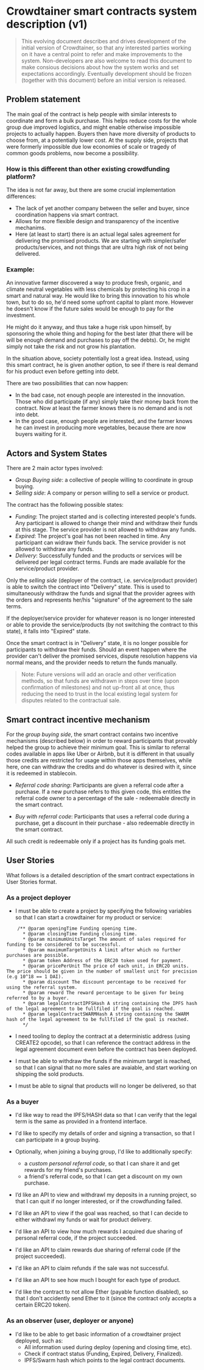 # Crowdtainer smart contracts system description (v1)

> This evolving document describes and drives development of the initial version of Crowdtainer, so that any interested parties working on it have a central point to refer and make improvements to the system.
> Non-developers are also welcome to read this document to make consious decisions about how the system works and set expectations accordingly. Eventually development should be frozen (together with this document) before an initial version is released.
## Problem statement

The main goal of the contract is help people with similar interests to coordinate and form a bulk purchase. This helps reduce costs for the whole group due improved logistics, and might enable otherwise impossible projects to actually happen. Buyers then have more diversity of products to choose from, at a potentially lower cost. At the supply side, projects that were formerly impossible due low economies of scale or tragedy of common goods problems, now become a possibility.

### How is this different than other existing crowdfunding platform?

The idea is not far away, but there are some crucial implementation differences: 

- The lack of yet another company between the seller and buyer, since coordination happens via smart contract.
- Allows for more flexible design and transparency of the incentive mechanims.
- Here (at least to start) there is an actual legal sales agreement for delivering the promised products. We are starting with simpler/safer products/services, and not things that are ultra high risk of not being delivered.

### Example:

An innovative farmer discovered a way to produce fresh, organic, and climate neutral vegetables with less chemicals by protecting his crop in a smart and natural way. He would like to bring this innovation to his whole town, but to do so, he'd need some upfront capital to plant more. However he doesn't know if the future sales would be enough to pay for the investment.

He might do it anyway, and thus take a huge risk upon himself, by sponsoring the whole thing and hoping for the best later (that there will be will be enough demand and purchases to pay off the debts). Or, he might simply not take the risk and not grow his plantation.

In the situation above, society potentially lost a great idea. Instead, using this smart contract, he is given another option, to see if there is real demand for his product even before getting into debt.

There are two possibilities that can now happen:
 - In the bad case, not enough people are interested in the innovation. Those who did participate (if any) simply take their money back from the contract. Now at least the farmer knows there is no demand and is not into debt.
 - In the good case, enough people are interested, and the farmer knows he can invest in producing more vegetables, because there are now buyers waiting for it.

## Actors and System States

There are 2 main actor types involved:

- *Group Buying side*: a collective of people willing to coordinate in group buying.
- *Selling side*: A company or person willing to sell a service or product.

The contract has the following possible states:

- *Funding*:  The project started and is collecting interested people's funds. Any participant is allowed to change their mind and withdraw their funds at this stage. The service provider is not allowed to withdraw any funds.
- *Expired*:  The project's goal has not been reached in time. Any participant can widraw their funds back. The service provider is not allowed to withdraw any funds.
- *Delivery*: Successfully funded and the products or services will be delivered per legal contract terms. Funds are made available for the service/product provider.

Only the *selling side* (deployer of the contract, i.e. service/product provider) is able to switch the contract into "Delivery" state. This is used to simultaneously withdraw the funds and signal that the provider agrees with the orders and represents her/his "signature" of the agreement to the sale terms.

If the deployer/service provider for whatever reason is no longer interested or able to provide the service/products (by not switching the contract to this state), it falls into "Expired" state.

Once the smart contract is in "Delivery" state, it is no longer possible for participants to withdraw their funds. Should an event happen where the provider can't deliver the promised services, dispute resolution happens via normal means, and the provider needs to return the funds manually.

> Note: Future versions will add an oracle and other verification methods, so that funds are withdrawn in steps over time (upon confirmation of milestones) and not up-front all at once, thus reducing the need to trust in the local existing legal system for disputes related to the contractual sale.

## Smart contract incentive mechanism 

For the *group buying side*, the smart contract contains two incentive mechanisms (described below) in order to reward participants that provably helped the group to achieve their minimum goal. This is similar to referral codes available in apps like Uber or Airbnb, but it is different in that usually those credits are restricted for usage within those apps themselves, while here, one can withdraw the credits and do whatever is desired with it, since it is redeemed in stablecoin.

- *Referral code sharing*: Participants are given a referral code after a purchase. If a new purchase refers to this given code, this entitles the referral code owner to a percentage of the sale - redeemable directly in the smart contract.

- *Buy with referral code*: Participants that uses a referral code during a purchase, get a discount in their purchase - also redeemable directly in the smart contract.

All such credit is redeemable only if a project has its funding goals met.

## User Stories

What follows is a detailed description of the smart contract expectations in User Stories format.
### As a project deployer

- I must be able to create a project by specifying the following variables so that I can start a crowdtainer for my product or service:

```
    /** @param openingTime Funding opening time.
      * @param closingTime Funding closing time.
      * @param minimumUnitsTarget The amount of sales required for funding to be considered to be successful.
      * @param maximumTargetUnits A limit after which no further purchases are possible.
      * @param token Address of the ERC20 token used for payment.
      * @param pricePerUnit The price of each unit, in ERC2O units. The price should be given in the number of smallest unit for precision (e.g 10^18 == 1 DAI).
      * @param discount The discount percentage to be received for using the referral system.
      * @param reward The reward percentage to be given for being referred to by a buyer.
      * @param legalContractIPFSHash A string containing the IPFS hash of the legal agreement to be fullfiled if the goal is reached.
      * @param legalContractSWARMHash A string containing the SWARM hash of the legal agreement to be fullfiled if the goal is reached.
      */
```

- I need tooling to deploy the contract at a deterministic address (using CREATE2 opcode), so that I can reference the contract address in the legal agreement document even before the contract has been deployed.

- I must be able to withdraw the funds if the minimum target is reached, so that I can signal that no more sales are avaiable, and start working on shipping the sold products.

- I must be able to signal that products will no longer be delivered, so that 

### As a buyer

- I'd like way to read the IPFS/HASH data so that I can verify that the legal term is the same as provided in a frontend interface.

- I'd like to specify my details of order and signing a transaction, so that I can participate in a group buying.

- Optionally, when joining a buying group, I'd like to additionally specify:
    - a *custom personal referral code*, so that I can share it and get rewards for my friend's purchases.
    - a friend's referral code, so that I can get a discount on my own purchase.

- I’d like an API to view and withdrawl my deposits in a running project, so that I can quit if no longer interested, or if the crowdfunding failed.

- I'd like an API to view if the goal was reached, so that I can decide to either withdrawl my funds or wait for product delivery.

- I'd like an API to view how much rewards I acquired due sharing of personal referral code, if the project succeeded.

- I'd like an API to claim rewards due sharing of referral code (if the project succeeded).

- I'd like an API to claim refunds if the sale was not successful.

- I'd like an API to see how much I bought for each type of product.

- I'd like the contract to not allow Ether (payable function disabled), so that I don't accidently send Ether to it (since the contract only accepts a certain ERC20 token).

### As an observer (user, deployer or anyone)

- I'd like to be able to get basic information of a crowdtainer project deployed, such as:
    - All information used during deploy (opening and closing time, etc).
    - Check if contract status (Funding, Expired, Delivery, Finalized).
    - IPFS/Swarm hash which points to the legal contract documents.
